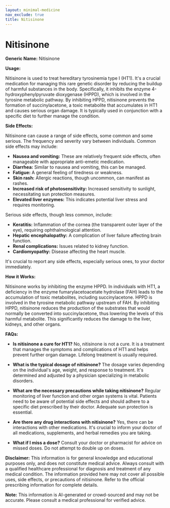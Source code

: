 ```yaml
---
layout: minimal-medicine
nav_exclude: true
title: Nitisinone
---
```


# Nitisinone

**Generic Name:** Nitisinone

**Usage:**

Nitisinone is used to treat hereditary tyrosinemia type I (HT1).  It's a crucial medication for managing this rare genetic disorder by reducing the buildup of harmful substances in the body.  Specifically, it inhibits the enzyme 4-hydroxyphenylpyruvate dioxygenase (HPPD), which is involved in the tyrosine metabolic pathway.  By inhibiting HPPD, nitisinone prevents the formation of succinylacetone, a toxic metabolite that accumulates in HT1 and causes serious organ damage.  It is typically used in conjunction with a specific diet to further manage the condition.

**Side Effects:**

Nitisinone can cause a range of side effects, some common and some serious.  The frequency and severity vary between individuals. Common side effects may include:

* **Nausea and vomiting:** These are relatively frequent side effects, often manageable with appropriate anti-emetic medication.
* **Diarrhea:**  Similar to nausea and vomiting, this can be managed.
* **Fatigue:**  A general feeling of tiredness or weakness.
* **Skin rash:** Allergic reactions, though uncommon, can manifest as rashes.
* **Increased risk of photosensitivity:**  Increased sensitivity to sunlight, necessitating sun protection measures.
* **Elevated liver enzymes:**  This indicates potential liver stress and requires monitoring.

Serious side effects, though less common, include:

* **Keratitis:** Inflammation of the cornea (the transparent outer layer of the eye), requiring ophthalmological attention.
* **Hepatic encephalopathy:** A complication of liver failure affecting brain function.
* **Renal complications:** Issues related to kidney function.
* **Cardiomyopathy:**  Disease affecting the heart muscle.

It's crucial to report any side effects, especially serious ones, to your doctor immediately.

**How it Works:**

Nitisinone works by inhibiting the enzyme HPPD.  In individuals with HT1, a deficiency in the enzyme fumarylacetoacetate hydrolase (FAH) leads to the accumulation of toxic metabolites, including succinylacetone.  HPPD is involved in the tyrosine metabolic pathway upstream of FAH. By inhibiting HPPD, nitisinone reduces the production of the substrates that would normally be converted into succinylacetone, thus lowering the levels of this harmful metabolite. This significantly reduces the damage to the liver, kidneys, and other organs.

**FAQs:**

* **Is nitisinone a cure for HT1?** No, nitisinone is not a cure. It is a treatment that manages the symptoms and complications of HT1 and helps prevent further organ damage.  Lifelong treatment is usually required.

* **What is the typical dosage of nitisinone?** The dosage varies depending on the individual's age, weight, and response to treatment.  It's determined and adjusted by a physician specializing in metabolic disorders.

* **What are the necessary precautions while taking nitisinone?**  Regular monitoring of liver function and other organ systems is vital.  Patients need to be aware of potential side effects and should adhere to a specific diet prescribed by their doctor.  Adequate sun protection is essential.

* **Are there any drug interactions with nitisinone?**  Yes, there can be interactions with other medications.  It's crucial to inform your doctor of all medications, supplements, and herbal remedies you are taking.

* **What if I miss a dose?** Consult your doctor or pharmacist for advice on missed doses.  Do not attempt to double up on doses.


**Disclaimer:** This information is for general knowledge and educational purposes only, and does not constitute medical advice.  Always consult with a qualified healthcare professional for diagnosis and treatment of any medical condition.  The information provided here may not cover all possible uses, side effects, or precautions of nitisinone.  Refer to the official prescribing information for complete details.


**Note:** This information is AI-generated or crowd-sourced and may not be accurate. Please consult a medical professional for verified advice.